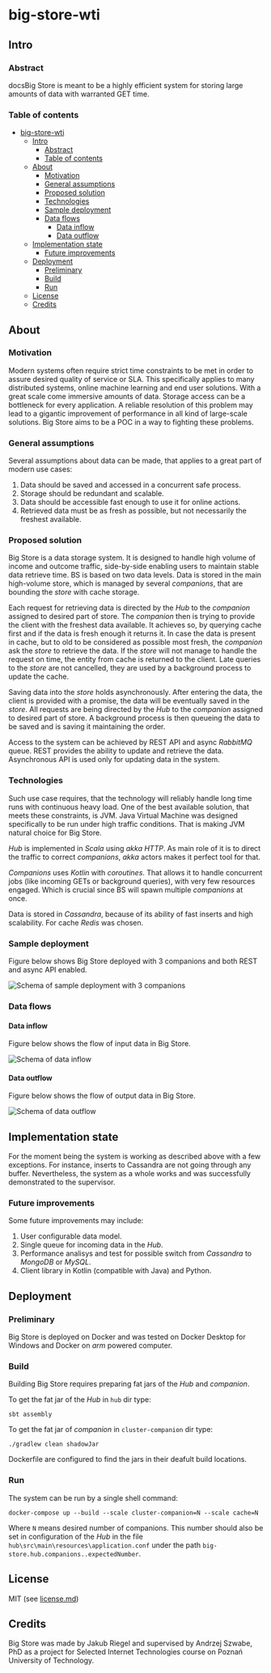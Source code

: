 # big-store-wti
## Intro
### Abstract
docsBig Store is meant to be a highly efficient system for storing large amounts of data with warranted GET time.

### Table of contents
- [big-store-wti](#big-store-wti)
  - [Intro](#intro)
    - [Abstract](#abstract)
    - [Table of contents](#table-of-contents)
  - [About](#about)
    - [Motivation](#motivation)
    - [General assumptions](#general-assumptions)
    - [Proposed solution](#proposed-solution)
    - [Technologies](#technologies)
    - [Sample deployment](#sample-deployment)
    - [Data flows](#data-flows)
      - [Data inflow](#data-inflow)
      - [Data outflow](#data-outflow)
  - [Implementation state](#implementation-state)
    - [Future improvements](#future-improvements)
  - [Deployment](#deployment)
    - [Preliminary](#preliminary)
    - [Build](#build)
    - [Run](#run)
  - [License](#license)
  - [Credits](#credits)

## About
### Motivation
Modern systems often require strict time constraints to be met in order to assure desired quality of service or SLA. This specifically applies to many distributed systems, online machine learning and end user solutions. With a great scale come immersive amounts of data. Storage access can be a bottleneck for every application. A reliable resolution of this problem may lead to a gigantic improvement of performance in all kind of large-scale solutions. Big Store aims to be a POC in a way to fighting these problems.

### General assumptions
Several assumptions about data can be made, that applies to a great part of modern use cases:
1. Data should be saved and accessed in a concurrent safe process.
2. Storage should be redundant and scalable.
3. Data should be accessible fast enough to use it for online actions.
4. Retrieved data must be as fresh as possible, but not necessarily the freshest available.

### Proposed solution
Big Store is a data storage system. It is designed to handle high volume of income and outcome traffic, side-by-side enabling users to maintain stable data retrieve time. BS is based on two data levels. Data is stored in the main high-volume store, which is managed by several _companions_, that are bounding the _store_ with cache storage. 

Each request for retrieving data is directed by the _Hub_ to the _companion_ assigned to desired part of store. The _companion_ then is trying to provide the client with the freshest data available. It achieves so, by querying cache first and if the data is fresh enough it returns it. In case the data is present in cache, but to old to be considered as possible most fresh, the _companion_ ask the _store_ to retrieve the data. If the _store_ will not manage to handle the request on time, the entity from cache is returned to the client. Late queries to the _store_ are not cancelled, they are used by a background process to update the cache.

Saving data into the _store_ holds asynchronously. After entering the data, the client is provided with a promise, the data will be eventually saved in the _store_. All requests are being directed by the _Hub_ to the _companion_ assigned to desired part of store. A background process is then queueing the data to be saved and is saving it maintaining the order.

Access to the system can be achieved by REST API and async _RabbitMQ_ queue. REST provides the ability to update and retrieve the data. Asynchronous API is used only for updating data in the system.


### Technologies
Such use case requires, that the technology will reliably handle long time runs with continuous heavy load. One of the best available solution, that meets these constraints, is JVM. Java Virtual Machine was designed specifically to be run under high traffic conditions. That is making JVM natural choice for Big Store.

_Hub_ is implemented in _Scala_ using _akka HTTP_. As main role of it is to direct the traffic to correct _companions_, _akka_ actors makes it perfect tool for that. 

_Companions_ uses _Kotlin_ with _coroutines_. That allows it to handle concurrent jobs (like incoming GETs or background queries), with very few resources engaged. Which is crucial since BS will spawn multiple _companions_ at once.

Data is stored in _Cassandra_, because of its ability of fast inserts and high scalability. For cache _Redis_ was chosen.

### Sample deployment
Figure below shows Big Store deployed with 3 companions and both REST and async API enabled.

![Schema of sample deployment with 3 companions](docs/schema/big-store-schema.png)

### Data flows
#### Data inflow
Figure below shows the flow of input data in Big Store.

![Schema of data inflow](docs/schema/big-store-inflow-schema.png)

#### Data outflow
Figure below shows the flow of output data in Big Store.

![Schema of data outflow](docs/schema/big-store-outflow-schema.png)

## Implementation state
For the moment being the system is working as described above with a few exceptions. For instance, inserts to Cassandra are not going through any buffer. Nevertheless, the system as a whole works and was successfully demonstrated to the supervisor.

### Future improvements
Some future improvements may include:
1. User configurable data model.
2. Single queue for incoming data in the _Hub_.
3. Performance analisys and test for possible switch from _Cassandra_ to _MongoDB_ or _MySQL_.
4. Client library in Kotlin (compatible with Java) and Python.

## Deployment
### Preliminary
Big Store is deployed on Docker and was tested on Docker Desktop for Windows and Docker on _arm_ powered computer.

### Build
Building Big Store requires preparing fat jars of the _Hub_ and _companion_.

To get the fat jar of the _Hub_ in `hub` dir type:
```shell
sbt assembly
```

To get the fat jar of _companion_ in `cluster-companion` dir type:
```shell
./gradlew clean shadowJar
```

Dockerfile are configured to find the jars in their deafult build locations.


### Run
The system can be run by a single shell command:
```shell
docker-compose up --build --scale cluster-companion=N --scale cache=N
```
Where `N` means desired number of companions. This number should also be set in configuration of the _Hub_ in the file `hub\src\main\resources\application.conf` under the path `big-store.hub.companions..expectedNumber`.

## License
MIT (see [license.md](license.md))

## Credits
Big Store was made by Jakub Riegel and supervised by Andrzej Szwabe, PhD as a project for Selected Internet Technologies course on Poznań University of Technology.
